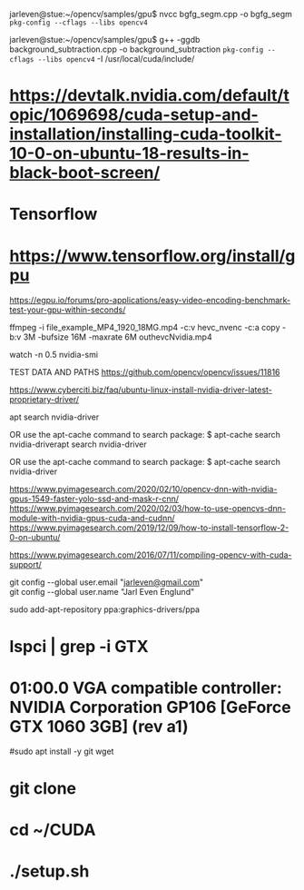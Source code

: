 

jarleven@stue:~/opencv/samples/gpu$ nvcc bgfg_segm.cpp -o bgfg_segm `pkg-config --cflags --libs opencv4`

jarleven@stue:~/opencv/samples/gpu$ g++ -ggdb background_subtraction.cpp -o background_subtraction `pkg-config --cflags --libs opencv4` -I /usr/local/cuda/include/

# https://devtalk.nvidia.com/default/topic/1069698/cuda-setup-and-installation/installing-cuda-toolkit-10-0-on-ubuntu-18-results-in-black-boot-screen/

# Tensorflow 
# https://www.tensorflow.org/install/gpu



https://egpu.io/forums/pro-applications/easy-video-encoding-benchmark-test-your-gpu-within-seconds/

ffmpeg -i file_example_MP4_1920_18MG.mp4 -c:v hevc_nvenc -c:a copy -b:v 3M -bufsize 16M -maxrate 6M outhevcNvidia.mp4

watch -n 0.5 nvidia-smi


TEST DATA AND PATHS
https://github.com/opencv/opencv/issues/11816




https://www.cyberciti.biz/faq/ubuntu-linux-install-nvidia-driver-latest-proprietary-driver/

apt search nvidia-driver

OR use the apt-cache command to search package:
$ apt-cache search nvidia-driverapt search nvidia-driver

OR use the apt-cache command to search package:
$ apt-cache search nvidia-driver





https://www.pyimagesearch.com/2020/02/10/opencv-dnn-with-nvidia-gpus-1549-faster-yolo-ssd-and-mask-r-cnn/
https://www.pyimagesearch.com/2020/02/03/how-to-use-opencvs-dnn-module-with-nvidia-gpus-cuda-and-cudnn/
https://www.pyimagesearch.com/2019/12/09/how-to-install-tensorflow-2-0-on-ubuntu/

https://www.pyimagesearch.com/2016/07/11/compiling-opencv-with-cuda-support/



git config --global user.email "jarleven@gmail.com" \
git config --global user.name "Jarl Even Englund"

sudo add-apt-repository ppa:graphics-drivers/ppa



# 
# lspci | grep -i GTX
# 01:00.0 VGA compatible controller: NVIDIA Corporation GP106 [GeForce GTX 1060 3GB] (rev a1)

#sudo apt install -y git wget
# git clone
# cd ~/CUDA
# ./setup.sh

